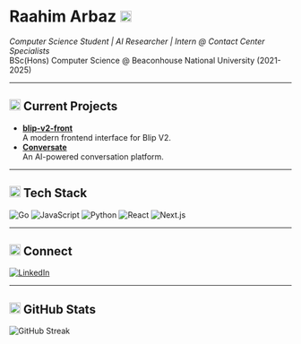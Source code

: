 # Raahim Arbaz <img src="https://cdn.jsdelivr.net/npm/lucide@latest/icons/user.svg" alt="User" height="20" />

*Computer Science Student | AI Researcher | Intern @ Contact Center Specialists*  
BSc(Hons) Computer Science @ Beaconhouse National University (2021-2025)

---

## <img src="https://cdn.jsdelivr.net/npm/lucide@latest/icons/rocket.svg" alt="Rocket" height="20" /> Current Projects
- **[blip-v2-front](https://blip-v2-front.vercel.app/)**  
  A modern frontend interface for Blip V2.
- **[Conversate](https://conversate-wrld-xi.vercel.app/)**  
  An AI-powered conversation platform.

---

## <img src="https://cdn.jsdelivr.net/npm/lucide@latest/icons/tool.svg" alt="Tool" height="20" /> Tech Stack
![Go](https://img.shields.io/badge/go-%2300ADD8.svg?style=for-the-badge&logo=go&logoColor=white)
![JavaScript](https://img.shields.io/badge/javascript-%23323330.svg?style=for-the-badge&logo=javascript&logoColor=%23F7DF1E)
![Python](https://img.shields.io/badge/python-3670A0?style=for-the-badge&logo=python&logoColor=ffdd54)
![React](https://img.shields.io/badge/react-%2320232a.svg?style=for-the-badge&logo=react&logoColor=%2361DAFB)
![Next.js](https://img.shields.io/badge/nextjs-black?style=for-the-badge&logo=next.js&logoColor=white)

---

## <img src="https://cdn.jsdelivr.net/npm/lucide@latest/icons/globe.svg" alt="Globe" height="20" /> Connect
[![LinkedIn](https://img.shields.io/badge/LinkedIn-%230077B5.svg?style=for-the-badge&logo=linkedin&logoColor=white)](https://www.linkedin.com/in/raahim-arbaz-7aa4a5327)

---

## <img src="https://cdn.jsdelivr.net/npm/lucide@latest/icons/bar-chart-2.svg" alt="Stats" height="20" /> GitHub Stats
![GitHub Streak](https://github-readme-streak-stats.herokuapp.com/?user=infiniV&theme=tokyonight&hide_border=false)